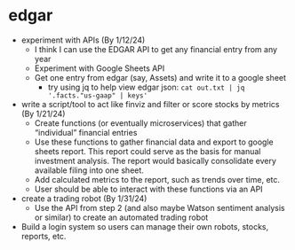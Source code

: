 # edgar
- experiment with APIs (By 1/12/24)
  - I think I can use the EDGAR API to get any financial entry from any year
  - Experiment with Google Sheets API
  - Get one entry from edgar (say, Assets) and write it to a google sheet
    - try using jq to help view edgar json: `cat out.txt | jq '.facts."us-gaap" | keys'`
- write a script/tool to act like finviz and filter or score stocks by metrics (By 1/21/24)
  - Create functions (or eventually microservices) that gather “individual” financial entries
  - Use these functions to gather financial data and export to google sheets report. This report could serve as the basis for manual investment analysis. The report would basically consolidate every available filing into one sheet.
  - Add calculated metrics to the report, such as trends over time, etc.
  - User should be able to interact with these  functions via an API
- create a trading robot (By 1/31/24)
  - Use the API from step 2 (and also maybe Watson sentiment analysis or similar) to create an automated trading robot
- Build a login system so users can manage their own robots, stocks, reports, etc.
